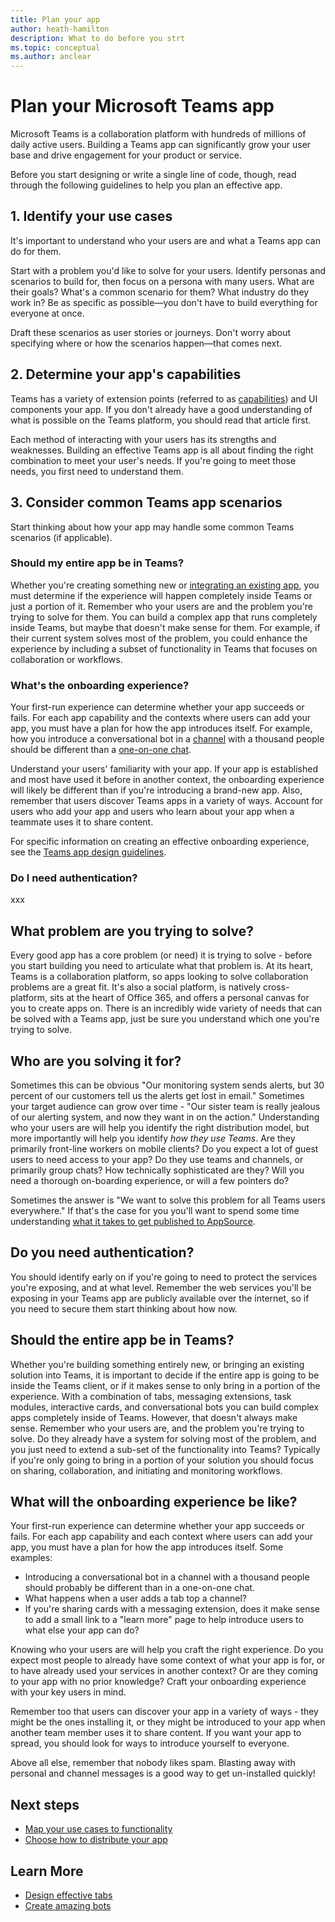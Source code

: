 ```yaml
---
title: Plan your app
author: heath-hamilton
description: What to do before you strt
ms.topic: conceptual
ms.author: anclear
---
```

# Plan your Microsoft Teams app

Microsoft Teams is a collaboration platform with hundreds of millions of daily active users. Building a Teams app can significantly grow your user base and drive engagement for your product or service.

Before you start designing or write a single line of code, though, read through the following guidelines to help you plan an effective app.

## 1. Identify your use cases

It's important to understand who your users are and what a Teams app can do for them.

Start with a problem you'd like to solve for your users. Identify personas and scenarios to build for, then focus on a persona with many users. What are their goals? What's a common scenario for them? What industry do they work in? Be as specific as possible&#8212;you don't have to build everything for everyone at once.

Draft these scenarios as user stories or journeys. Don't worry about specifying where or how the scenarios happen&#8212;that comes next.

## 2. Determine your app's capabilities

Teams has a variety of extension points (referred to as [capabilities](~/concepts/extensibility-points.md)) and UI components your app. If you don't already have a good understanding of what is possible on the Teams platform, you should read that article first.

Each method of interacting with your users has its strengths and weaknesses. Building an effective Teams app is all about finding the right combination to meet your user's needs. If you're going to meet those needs, you first need to understand them.

## 3. Consider common Teams app scenarios

Start thinking about how your app may handle some common Teams scenarios (if applicable).

### Should my entire app be in Teams?

Whether you're creating something new or [integrating an existing app](~/samples/integrating-web-apps.md), you must determine if the experience will happen completely inside Teams or just a portion of it. Remember who your users are and the problem you're trying to solve for them. You can build a complex app that runs completely inside Teams, but maybe that doesn't make sense for them. For example, if their current system solves most of the problem, you could enhance the experience by including a subset of functionality in Teams that focuses on collaboration or workflows.

### What's the onboarding experience?

Your first-run experience can determine whether your app succeeds or fails. For each app capability and the contexts where users can add your app, you must have a plan for how the app introduces itself. For example, how you introduce a conversational bot in a [channel](../../bots/design/bots.md#introductions-in-group-chats-and-channels) with a thousand people should be different than a [one-on-one chat](../../bots/design/bots.md#welcome-message-in-a-one-on-one-chat).

Understand your users' familiarity with your app. If your app is established and most have used it before in another context, the onboarding experience will likely be different than if you're introducing a brand-new app. Also, remember that users discover Teams apps in a variety of ways. Account for users who add your app and users who learn about your app when a teammate uses it to share content.

For specific information on creating an effective onboarding experience, see the [Teams app design guidelines](../../concepts/design/design-teams-app-overview.md).

### Do I need authentication?

xxx

## What problem are you trying to solve?

Every good app has a core problem (or need) it is trying to solve - before you start building you need to articulate what that problem is. At its heart, Teams is a collaboration platform, so apps looking to solve collaboration problems are a great fit. It's also a social platform, is natively cross-platform, sits at the heart of Office 365, and offers a personal canvas for you to create apps on. There is an incredibly wide variety of needs that can be solved with a Teams app, just be sure you understand which one you're trying to solve.

## Who are you solving it for?

Sometimes this can be obvious "Our monitoring system sends alerts, but 30 percent of our customers tell us the alerts get lost in email." Sometimes your target audience can grow over time - "Our sister team is really jealous of our alerting system, and now they want in on the action." Understanding who your users are will help you identify the right distribution model, but more importantly will help you identify *how they use Teams*. Are they primarily front-line workers on mobile clients? Do you expect a lot of guest users to need access to your app? Do they use teams and channels, or primarily group chats? How technically sophisticated are they? Will you need a thorough on-boarding experience, or will a few pointers do?

Sometimes the answer is "We want to solve this problem for all Teams users everywhere." If that's the case for you you'll want to spend some time understanding [what it takes to get published to AppSource](~/concepts/deploy-and-publish/appsource/prepare/submission-checklist.md).

## Do you need authentication?

You should identify early on if you're going to need to protect the services you're exposing, and at what level. Remember the web services you'll be exposing in your Teams app are publicly available over the internet, so if you need to secure them start thinking about how now.

## Should the entire app be in Teams?

Whether you're building something entirely new, or bringing an existing solution into Teams, it is important to decide if the entire app is going to be inside the Teams client, or if it makes sense to only bring in a portion of the experience. With a combination of tabs, messaging extensions, task modules, interactive cards, and conversational bots you can build complex apps completely inside of Teams. However, that doesn't always make sense. Remember who your users are, and the problem you're trying to solve. Do they already have a system for solving most of the problem, and you just need to extend a sub-set of the functionality into Teams? Typically if you're only going to bring in a portion of your solution you should focus on sharing, collaboration, and initiating and monitoring workflows.

## What will the onboarding experience be like?

Your first-run experience can determine whether your app succeeds or fails. For each app capability and each context where users can add your app, you must have a plan for how the app introduces itself. Some examples:

* Introducing a conversational bot in a channel with a thousand people should probably be different than in a one-on-one chat.
* What happens when a user adds a tab top a channel?
* If you're sharing cards with a messaging extension, does it make sense to add a small link to a "learn more" page to help introduce users to what else your app can do?

Knowing who your users are will help you craft the right experience. Do you expect most people to already have some context of what your app is for, or to have already used your services in another context? Or are they coming to your app with no prior knowledge? Craft your onboarding experience with your key users in mind.

Remember too that users can discover your app in a variety of ways - they might be the ones installing it, or they might be introduced to your app when another team member uses it to share content. If you want your app to spread, you should look for ways to introduce yourself to everyone.

Above all else, remember that nobody likes spam. Blasting away with personal and channel messages is a good way to get un-installed quickly!

## Next steps

* [Map your use cases to functionality](~/concepts/design/map-use-cases.md)
* [Choose how to distribute your app](~/concepts/deploy-and-publish/apps-publish.md)

## Learn More

* [Design effective tabs](~/tabs/design/tabs.md)
* [Create amazing bots](~/bots/design/bots.md)

